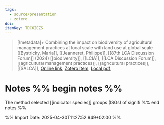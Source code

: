 ```yaml
---
tags:
  - source/presentation
  - zotero
doi: 
itemKey: TDC6IEZS
---
```

>[!metadata]+
> Combining the impact on biodiversity of agricultural management practices at local scale with land use at global scale
> [[Bystricky, Maria]], [[Jeanneret, Philippe]], 
> [[87th LCA Discussion Forum]] (2024)
> [[biodiversity]], [[LCIA]], [[LCA Discussion Forum]], [[agricultural management practices]], [[agricultural practices]], [[SALCA]], 
> [Online link](https://lca-forum.ch/fileadmin/generic_lib/Resources/Public/Downloads/DF87/5_LCA-DF_Bystricky_SALCA-BD.pdf), [Zotero Item](zotero://select/library/items/TDC6IEZS), [Local pdf](file://C:/Users/aburg/Documents/references/zotero/storage/XXC97KGN/Bystricky_Combiningimpact.pdf), 

# Notes %% begin notes %%
The method selected [[indicator species]] groups (ISGs) of signifi
%% end notes %%




%% Import Date: 2025-04-30T11:27:52.949+02:00 %%
